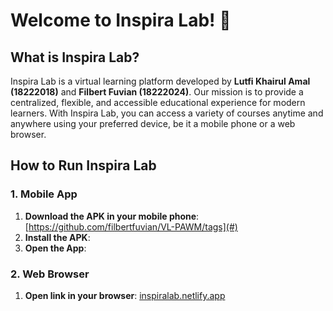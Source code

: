# Welcome to Inspira Lab! 👋

## What is Inspira Lab?
Inspira Lab is a virtual learning platform developed by **Lutfi Khairul Amal (18222018)** and **Filbert Fuvian (18222024)**. Our mission is to provide a centralized, flexible, and accessible educational experience for modern learners. With Inspira Lab, you can access a variety of courses anytime and anywhere using your preferred device, be it a mobile phone or a web browser.

## How to Run Inspira Lab

### 1. Mobile App

1. **Download the APK in your mobile phone**:
   [https://github.com/filbertfuvian/VL-PAWM/tags](#)
2. **Install the APK**:
3. **Open the App**:

### 2. Web Browser

1. **Open link in your browser**:
   [inspiralab.netlify.app](#)

